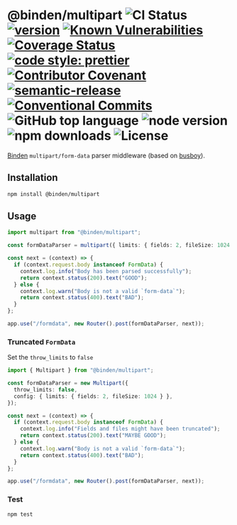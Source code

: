 # @binden/multipart ![CI Status](https://github.com/binden-js/multipart/workflows/CI/badge.svg) [![version](https://img.shields.io/github/package-json/v/binden-js/multipart?style=plastic)](https://github.com/binden-js/multipart) [![Known Vulnerabilities](https://snyk.io/test/github/binden-js/multipart/badge.svg)](https://snyk.io/test/github/binden-js/multipart) [![Coverage Status](https://coveralls.io/repos/github/binden-js/multipart/badge.svg?branch=main)](https://coveralls.io/github/binden-js/multipart?branch=main) [![code style: prettier](https://img.shields.io/badge/code_style-prettier-ff69b4.svg)](https://github.com/prettier/prettier) [![Contributor Covenant](https://img.shields.io/badge/Contributor%20Covenant-2.1-4baaaa.svg)](CODE_OF_CONDUCT.md) [![semantic-release](https://img.shields.io/badge/%20%20%F0%9F%93%A6%F0%9F%9A%80-semantic--release-e10079.svg)](https://github.com/semantic-release/semantic-release) [![Conventional Commits](https://img.shields.io/badge/Conventional%20Commits-1.0.0-yellow.svg)](https://conventionalcommits.org) ![GitHub top language](https://img.shields.io/github/languages/top/binden-js/multipart) ![node version](https://img.shields.io/node/v/@binden/multipart) ![npm downloads](https://img.shields.io/npm/dt/@binden/multipart) ![License](https://img.shields.io/github/license/binden-js/multipart)

[Binden](https://github.com/binden-js/binden) `multipart/form-data` parser middleware (based on [busboy](https://github.com/mscdex/busboy)).

## Installation

```bash
npm install @binden/multipart
```

## Usage

```typescript
import multipart from "@binden/multipart";

const formDataParser = multipart({ limits: { fields: 2, fileSize: 1024 } });

const next = (context) => {
  if (context.request.body instanceof FormData) {
    context.log.info("Body has been parsed successfully");
    return context.status(200).text("GOOD");
  } else {
    context.log.warn("Body is not a valid `form-data`");
    return context.status(400).text("BAD");
  }
};

app.use("/formdata", new Router().post(formDataParser, next));
```

### Truncated `FormData`

Set the `throw_limits` to `false`

```typescript
import { Multipart } from "@binden/multipart";

const formDataParser = new Multipart({
  throw_limits: false,
  config: { limits: { fields: 2, fileSize: 1024 } },
});

const next = (context) => {
  if (context.request.body instanceof FormData) {
    context.log.info("Fields and files might have been truncated");
    return context.status(200).text("MAYBE GOOD");
  } else {
    context.log.warn("Body is not a valid `form-data`");
    return context.status(400).text("BAD");
  }
};

app.use("/formdata", new Router().post(formDataParser, next));
```

### Test

```bash
npm test
```
